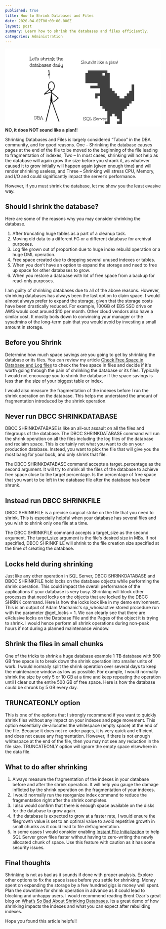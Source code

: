 ```yaml
---
published: true
title: How to Shrink Databases and Files
date: 2020-04-02T00:00:00.000Z
layout: post
summary: Learn how to shrink the databases and files efficiently.
categories: Administration
---
```

![Background](/img/posts/2020-04-02-How-to-Shrink-Databases-and-Files/bg.png)
**NO, it does NOT sound like a plan!!**

Shrinking Databases and Files is largely considered “Taboo” in the DBA community, and for good reasons. One – Shrinking the database causes pages at the end of the file to be moved to the beginning of the file leading to fragmentation of indexes, Two – In most cases, shrinking will not help as the database will again grow the size before you shrank it, as whatever caused it to grow initially will happen again (given enough time) and will render shrinking useless, and Three – Shrinking will stress CPU, Memory, and I/O and could significantly impact the server’s performance.

However, if you must shrink the database, let me show you the least evasive way.

## Should I shrink the database?
Here are some of the reasons why you may consider shrinking the database.

1. After truncating huge tables as a part of a cleanup task.
2. Moving old data to a different FG or a different database for archival purposes.
3. Log file grown out of proportion due to huge index rebuild operation or a huge DML operation.
4. Free space created due to dropping several unused indexes or tables.
5. When you don't have an option to expand the storage and need to free up space for other databases to grow.
6. When you restore a database with lot of free space from a backup for read-only purposes.

I am guilty of shrinking databases due to all of the above reasons. However, shrinking databases has always been the last option to claim space. I would almost always prefer to expand the storage, given that the storage costs have been drastically reduced. For example, 100GB of EBS SSD drive on AWS would cost around $10 per month. Other cloud vendors also have a similar cost. It mostly boils down to convincing your manager or the sysadmins of the long-term pain that you would avoid by investing a small amount in storage.

## Before you Shrink
Determine how much space savings are you going to get by shrinking the database or its files. You can review my article <a rel="noreferrer noopener" href="https://relationaldba.com/index.php/2020/03/17/check-free-space-in-database-and-log-files/" target="_blank">Check Free Space in Database and Log files</a> to check the free space in files and decide if it's worth going through the pain of shrinking the database or its files. Typically I would not encourage you to shrink the database if the space savings is less than the size of your biggest table or index.

I would also measure the fragmentation of the indexes before I run the shrink operation on the database. This helps me understand the amount of fragmentation introduced by the shrink operation.

## Never run DBCC SHRINKDATABASE
DBCC SHRINKDATABASE is like an all-out assault on all the files and filegroups of the database. The DBCC SHRINKDATABASE command will run the shrink operation on all the files including the log files of the database and reclaim space. This is certainly not what you want to do on your production database. Instead, you want to pick the file that will give you the most bang for your buck, and only shrink that file.
<script src="https://gist.github.com/relationaldba/767784ccdd4fc56055247e72fa10f0e5.js"></script>
The DBCC SHRINKDATABASE command accepts a target_percentage as the second argument. It will try to shrink all the files of the database to achieve free space close to the target percentage. Is the percentage of free space that you want to be left in the database file after the database has been shrunk.

## Instead run DBCC SHRINKFILE
DBCC SHRINKFILE is a precise surgical strike on the file that you need to shrink. This is especially helpful when your database has several files and you wish to shrink only one file at a time.
<script src="https://gist.github.com/relationaldba/5a6e427143dd91596ba56e0624b6ae77.js"></script>
The DBCC SHRINKFILE command accepts a target_size as the second argument. The target_size argument is the file's desired size in MBs. If not specified, DBCC SHRINKFILE will shrink to the file creation size specified at the time of creating the database.

## Locks held during shrinking
Just like any other operation in SQL Server, DBCC SHRINKDATABASE and DBCC SHRINKFILE hold locks on the database objects while performing the shrink operation. This could impact the overall performance of the applications if your database is very busy. Shrinking will block other processes that need locks on the objects that are locked by the DBCC SHRINK command.
Here is how the locks look like in my demo environment. This is an output of Adam Machanic's sp_whoisactive stored procedure run with the parameter @get_locks = 1. We can clearly see that there are eXclusive locks on the Database File and the Pages of the object it is trying to shrink. I would hence perform all shrink operations during non-peak hours if not during a planned maintenance window.
<script src="https://gist.github.com/relationaldba/7164641a6198fd507c9218afa7acdf40.js"></script>

## Shrink the files in small chunks
One of the tricks to shrink a huge database example 1 TB database with 500 GB free space is to break down the shrink operation into smaller units of work. I would normally split the shrink operation over several days to keep the maintenance window as low as possible. For example, I would normally shrink the size by only 5 or 10 GB at a time and keep repeating the operation until I clear out the entire 500 GB of free space.
Here is how the database could be shrunk by 5 GB every day.
<script src="https://gist.github.com/relationaldba/18765c23100575f4f0386fd4abc0f416.js"></script>

## TRUNCATEONLY option
This is one of the options that I strongly recommend if you want to quickly shrink files without any impact on your indexes and page movement. This option essentially de-allocates the whitespace (empty space) at the end of the file. Because it does not re-order pages, it is very quick and efficient and does not cause any fragmentation. However, if there is not enough whitespace at the end of the file, then you may not see any reduction in the file size. TRUNCATEONLY option will ignore the empty space elsewhere in the data file.
<script src="https://gist.github.com/relationaldba/3ed67508606102cdf7ee0e06a78cc188.js"></script>

## What to do after shrinking

1. Always measure the fragmentation of the indexes in your database before and after the shrink operation. It will help you gauge the damage inflicted by the shrink operation on the fragmentation of your indexes.
2. I would normally run the reorganize index command to reduce the fragmentation right after the shrink completes.
3. I also would confirm that there is enough space available on the disks for the database to grow again.
4. If the database is expected to grow at a faster rate, I would ensure the filegrowth value is set to an optimal value to avoid repetitive growth in small chunks as it could lead to file defragmentation.</li><li>In some cases I would consider enabling <a href="https://docs.microsoft.com/en-us/sql/relational-databases/databases/database-instant-file-initialization" target="_blank" rel="noreferrer noopener">Instant File Initialization</a> to help SQL Server grow files faster without having to zero-writing the newly allocated chunk of space. Use this feature with caution as it has some security issues.

## Final thoughts
Shrinking is not as bad as it sounds if done with proper analysis. Explore other options to fix the space issue before you settle for shrinking. Money spent on expanding the storage by a few hundred gigs is money well spent. Plan the downtime for shrink operation in advance as it could lead to blocking and unhappy users. I would recommend reading Brent Ozar's great blog on <a rel="noreferrer noopener" href="https://www.brentozar.com/archive/2017/12/whats-bad-shrinking-databases-dbcc-shrinkdatabase/" target="_blank">What’s So Bad About Shrinking Databases</a>. Its a great demo of how shrinking impacts the indexes and what you can expect after rebuilding indexes.

Hope you found this article helpful!